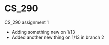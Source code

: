# CS_290
CS_290 assignment 1
- Adding something new on 1/13
- Added another new thing on 1/13 in branch 2
